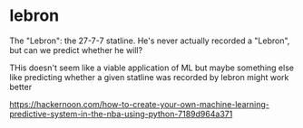 # lebron
The "Lebron": the 27-7-7 statline. He's never actually recorded a "Lebron", but can we predict whether he will?

THis doesn't seem like a viable application of ML but maybe something else like predicting whether a given statline was recorded by lebron might work better

https://hackernoon.com/how-to-create-your-own-machine-learning-predictive-system-in-the-nba-using-python-7189d964a371
